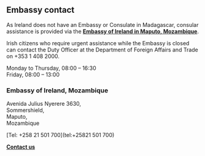 ## Embassy contact

As Ireland does not have an Embassy or Consulate in Madagascar, consular assistance is provided via the [**Embassy of Ireland in Maputo, Mozambique**](https://www.ireland.ie/en/mozambique/maputo/).

Irish citizens who require urgent assistance while the Embassy is closed can contact the Duty Officer at the Department of Foreign Affairs and Trade on +353 1 408 2000.

Monday to Thursday, 08:00 – 16:30  
Friday, 08:00 – 13:00

### Embassy of Ireland, Mozambique

Avenida Julius Nyerere 3630,   
Sommershield,   
Maputo,   
Mozambique

[Tel: +258 21 501 700](tel:+25821 501 700)

[**Contact us**](/en/mozambique/maputo/contact/)